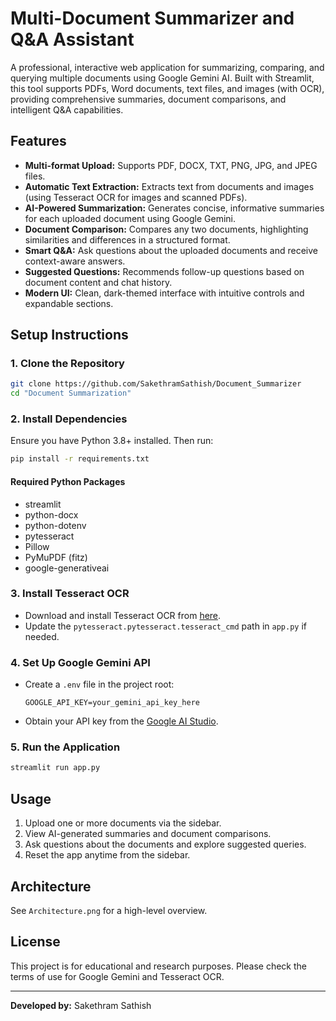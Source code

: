# Multi-Document Summarizer and Q&A Assistant

A professional, interactive web application for summarizing, comparing, and querying multiple documents using Google Gemini AI. Built with Streamlit, this tool supports PDFs, Word documents, text files, and images (with OCR), providing comprehensive summaries, document comparisons, and intelligent Q&A capabilities.

## Features

- **Multi-format Upload:** Supports PDF, DOCX, TXT, PNG, JPG, and JPEG files.
- **Automatic Text Extraction:** Extracts text from documents and images (using Tesseract OCR for images and scanned PDFs).
- **AI-Powered Summarization:** Generates concise, informative summaries for each uploaded document using Google Gemini.
- **Document Comparison:** Compares any two documents, highlighting similarities and differences in a structured format.
- **Smart Q&A:** Ask questions about the uploaded documents and receive context-aware answers.
- **Suggested Questions:** Recommends follow-up questions based on document content and chat history.
- **Modern UI:** Clean, dark-themed interface with intuitive controls and expandable sections.

## Setup Instructions

### 1. Clone the Repository
```bash
git clone https://github.com/SakethramSathish/Document_Summarizer
cd "Document Summarization"
```

### 2. Install Dependencies
Ensure you have Python 3.8+ installed. Then run:
```bash
pip install -r requirements.txt
```

#### Required Python Packages
- streamlit
- python-docx
- python-dotenv
- pytesseract
- Pillow
- PyMuPDF (fitz)
- google-generativeai

### 3. Install Tesseract OCR
- Download and install Tesseract OCR from [here](https://github.com/tesseract-ocr/tesseract).
- Update the `pytesseract.pytesseract.tesseract_cmd` path in `app.py` if needed.

### 4. Set Up Google Gemini API
- Create a `.env` file in the project root:
  ```env
  GOOGLE_API_KEY=your_gemini_api_key_here
  ```
- Obtain your API key from the [Google AI Studio](https://aistudio.google.com/app/apikey).

### 5. Run the Application
```bash
streamlit run app.py
```

## Usage
1. Upload one or more documents via the sidebar.
2. View AI-generated summaries and document comparisons.
3. Ask questions about the documents and explore suggested queries.
4. Reset the app anytime from the sidebar.

## Architecture
See `Architecture.png` for a high-level overview.

## License
This project is for educational and research purposes. Please check the terms of use for Google Gemini and Tesseract OCR.

---

**Developed by:** Sakethram Sathish
